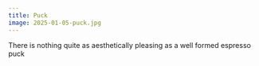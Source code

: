 ```yaml
---
title: Puck
image: 2025-01-05-puck.jpg
---
```


There is nothing quite as aesthetically pleasing as a well formed espresso puck

<!--more-->
